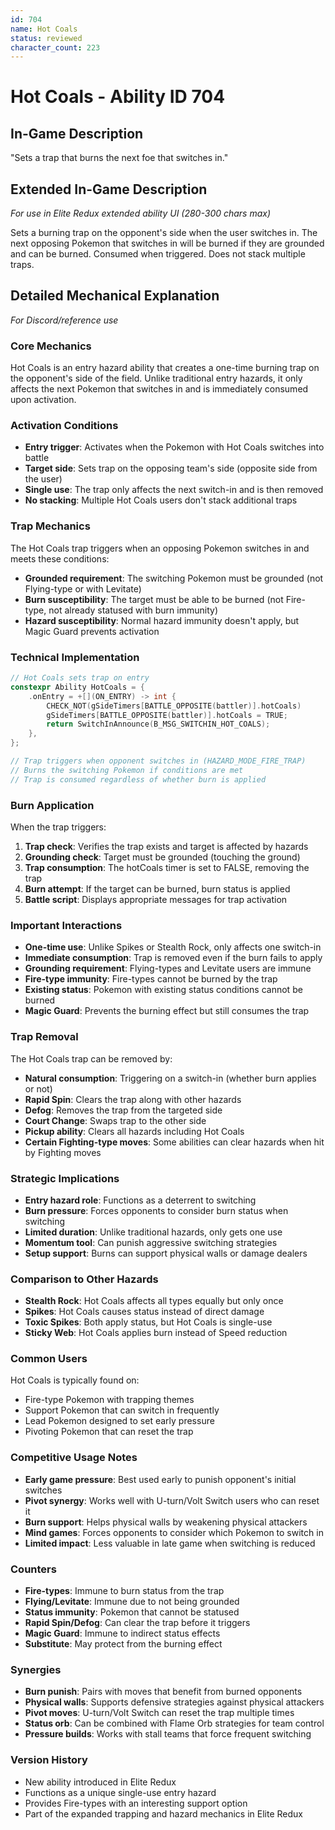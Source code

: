 ```yaml
---
id: 704
name: Hot Coals
status: reviewed
character_count: 223
---
```


# Hot Coals - Ability ID 704

## In-Game Description
"Sets a trap that burns the next foe that switches in."

## Extended In-Game Description
*For use in Elite Redux extended ability UI (280-300 chars max)*

Sets a burning trap on the opponent's side when the user switches in. The next opposing Pokemon that switches in will be burned if they are grounded and can be burned. Consumed when triggered. Does not stack multiple traps.

## Detailed Mechanical Explanation
*For Discord/reference use*

### Core Mechanics
Hot Coals is an entry hazard ability that creates a one-time burning trap on the opponent's side of the field. Unlike traditional entry hazards, it only affects the next Pokemon that switches in and is immediately consumed upon activation.

### Activation Conditions
- **Entry trigger**: Activates when the Pokemon with Hot Coals switches into battle
- **Target side**: Sets trap on the opposing team's side (opposite side from the user)
- **Single use**: The trap only affects the next switch-in and is then removed
- **No stacking**: Multiple Hot Coals users don't stack additional traps

### Trap Mechanics
The Hot Coals trap triggers when an opposing Pokemon switches in and meets these conditions:
- **Grounded requirement**: The switching Pokemon must be grounded (not Flying-type or with Levitate)
- **Burn susceptibility**: The target must be able to be burned (not Fire-type, not already statused with burn immunity)
- **Hazard susceptibility**: Normal hazard immunity doesn't apply, but Magic Guard prevents activation

### Technical Implementation
```c
// Hot Coals sets trap on entry
constexpr Ability HotCoals = {
    .onEntry = +[](ON_ENTRY) -> int {
        CHECK_NOT(gSideTimers[BATTLE_OPPOSITE(battler)].hotCoals)
        gSideTimers[BATTLE_OPPOSITE(battler)].hotCoals = TRUE;
        return SwitchInAnnounce(B_MSG_SWITCHIN_HOT_COALS);
    },
};

// Trap triggers when opponent switches in (HAZARD_MODE_FIRE_TRAP)
// Burns the switching Pokemon if conditions are met
// Trap is consumed regardless of whether burn is applied
```

### Burn Application
When the trap triggers:
1. **Trap check**: Verifies the trap exists and target is affected by hazards
2. **Grounding check**: Target must be grounded (touching the ground)
3. **Trap consumption**: The hotCoals timer is set to FALSE, removing the trap
4. **Burn attempt**: If the target can be burned, burn status is applied
5. **Battle script**: Displays appropriate messages for trap activation

### Important Interactions
- **One-time use**: Unlike Spikes or Stealth Rock, only affects one switch-in
- **Immediate consumption**: Trap is removed even if the burn fails to apply
- **Grounding requirement**: Flying-types and Levitate users are immune
- **Fire-type immunity**: Fire-types cannot be burned by the trap
- **Existing status**: Pokemon with existing status conditions cannot be burned
- **Magic Guard**: Prevents the burning effect but still consumes the trap

### Trap Removal
The Hot Coals trap can be removed by:
- **Natural consumption**: Triggering on a switch-in (whether burn applies or not)
- **Rapid Spin**: Clears the trap along with other hazards
- **Defog**: Removes the trap from the targeted side
- **Court Change**: Swaps trap to the other side
- **Pickup ability**: Clears all hazards including Hot Coals
- **Certain Fighting-type moves**: Some abilities can clear hazards when hit by Fighting moves

### Strategic Implications
- **Entry hazard role**: Functions as a deterrent to switching
- **Burn pressure**: Forces opponents to consider burn status when switching
- **Limited duration**: Unlike traditional hazards, only gets one use
- **Momentum tool**: Can punish aggressive switching strategies
- **Setup support**: Burns can support physical walls or damage dealers

### Comparison to Other Hazards
- **Stealth Rock**: Hot Coals affects all types equally but only once
- **Spikes**: Hot Coals causes status instead of direct damage
- **Toxic Spikes**: Both apply status, but Hot Coals is single-use
- **Sticky Web**: Hot Coals applies burn instead of Speed reduction

### Common Users
Hot Coals is typically found on:
- Fire-type Pokemon with trapping themes
- Support Pokemon that can switch in frequently
- Lead Pokemon designed to set early pressure
- Pivoting Pokemon that can reset the trap

### Competitive Usage Notes
- **Early game pressure**: Best used early to punish opponent's initial switches
- **Pivot synergy**: Works well with U-turn/Volt Switch users who can reset it
- **Burn support**: Helps physical walls by weakening physical attackers
- **Mind games**: Forces opponents to consider which Pokemon to switch in
- **Limited impact**: Less valuable in late game when switching is reduced

### Counters
- **Fire-types**: Immune to burn status from the trap
- **Flying/Levitate**: Immune due to not being grounded
- **Status immunity**: Pokemon that cannot be statused
- **Rapid Spin/Defog**: Can clear the trap before it triggers
- **Magic Guard**: Immune to indirect status effects
- **Substitute**: May protect from the burning effect

### Synergies
- **Burn punish**: Pairs with moves that benefit from burned opponents
- **Physical walls**: Supports defensive strategies against physical attackers
- **Pivot moves**: U-turn/Volt Switch can reset the trap multiple times
- **Status orb**: Can be combined with Flame Orb strategies for team control
- **Pressure builds**: Works with stall teams that force frequent switching

### Version History
- New ability introduced in Elite Redux
- Functions as a unique single-use entry hazard
- Provides Fire-types with an interesting support option
- Part of the expanded trapping and hazard mechanics in Elite Redux